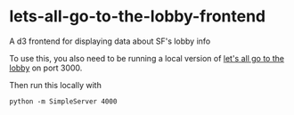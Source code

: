 lets-all-go-to-the-lobby-frontend
=================================

A d3 frontend for displaying data about SF's lobby info


To use this, you also need to be running a local version of [let's all go to the lobby](https://github.com/hobinjk/lets-all-go-to-the-lobby) on port 3000.


Then run this locally with

``python -m SimpleServer 4000``
